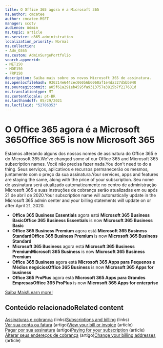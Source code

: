 ```yaml
---
title: O Office 365 agora é a Microsoft 365
ms.author: cmcatee
author: cmcatee-MSFT
manager: scotv
audience: Admin
ms.topic: article
ms.service: o365-administration
localization_priority: Normal
ms.collection:
- Adm_O365
ms.custom: AdminSurgePortfolio
search.appverid:
- MET150
- MOE150
- FRP150
description: Saiba mais sobre os novos Microsoft 365 de assinatura.
ms.openlocfilehash: 930214e644cec060b6b6060af1e4da327d5bb940
ms.sourcegitcommit: a05f61a291eb4595fa9313757a3815b7f217681d
ms.translationtype: MT
ms.contentlocale: pt-BR
ms.lasthandoff: 05/29/2021
ms.locfileid: "52706353"
---
```

# <a name="office-365-is-now-microsoft-365"></a><span data-ttu-id="34512-103">O Office 365 agora é a Microsoft 365</span><span class="sxs-lookup"><span data-stu-id="34512-103">Office 365 is now Microsoft 365</span></span>

<span data-ttu-id="34512-104">Estamos alterando alguns dos nossos nomes de assinatura do Office 365 e do Microsoft 365.</span><span class="sxs-lookup"><span data-stu-id="34512-104">We've changed some of our Office 365 and Microsoft 365 subscription names.</span></span> <span data-ttu-id="34512-105">Você não precisa fazer nada.</span><span class="sxs-lookup"><span data-stu-id="34512-105">You don't need to do a thing.</span></span> <span data-ttu-id="34512-106">Seus serviços, aplicativos e recursos permanecerão os mesmos, juntamente com o preço da sua assinatura.</span><span class="sxs-lookup"><span data-stu-id="34512-106">Your services, apps and features are staying the same, along with the price of your subscription.</span></span> <span data-ttu-id="34512-107">Seu nome de assinatura será atualizado automaticamente no centro de administração Microsoft 365 e suas instruções de cobrança serão atualizadas em ou após 21 de abril de 2020.</span><span class="sxs-lookup"><span data-stu-id="34512-107">Your subscription name will automatically update in the Microsoft 365 admin center and your billing statements will update on or after April 21, 2020.</span></span>

- <span data-ttu-id="34512-108">**Office 365 Business Essentials** agora está **Microsoft 365 Business Basic**</span><span class="sxs-lookup"><span data-stu-id="34512-108">**Office 365 Business Essentials** is now **Microsoft 365 Business Basic**</span></span>
- <span data-ttu-id="34512-109">**Office 365 Business Premium** agora está **Microsoft 365 Business Standard**</span><span class="sxs-lookup"><span data-stu-id="34512-109">**Office 365 Business Premium** is now **Microsoft 365 Business Standard**</span></span>
- <span data-ttu-id="34512-110">**Microsoft 365 Business** agora está **Microsoft 365 Business Premium**</span><span class="sxs-lookup"><span data-stu-id="34512-110">**Microsoft 365 Business** is now **Microsoft 365 Business Premium**</span></span>
- <span data-ttu-id="34512-111">**Office 365 Business** agora está **Microsoft 365 Apps para Pequenos e Médios negócios**</span><span class="sxs-lookup"><span data-stu-id="34512-111">**Office 365 Business** is now **Microsoft 365 Apps for business**</span></span>
- <span data-ttu-id="34512-112">**Office 365 ProPlus** agora está **Microsoft 365 Apps para Grandes Empresas**</span><span class="sxs-lookup"><span data-stu-id="34512-112">**Office 365 ProPlus** is now **Microsoft 365 Apps for enterprise**</span></span>

[<span data-ttu-id="34512-113">Saiba Mais!</span><span class="sxs-lookup"><span data-stu-id="34512-113">Learn more!</span></span>](https://go.microsoft.com/fwlink/?linkid=2120533)

## <a name="related-content"></a><span data-ttu-id="34512-114">Conteúdo relacionado</span><span class="sxs-lookup"><span data-stu-id="34512-114">Related content</span></span>

<span data-ttu-id="34512-115">[Assinaturas e cobrança](../commerce/index.yml) (links)</span><span class="sxs-lookup"><span data-stu-id="34512-115">[Subscriptions and billing](../commerce/index.yml) (links)</span></span>\
<span data-ttu-id="34512-116">[Ver sua conta ou fatura](../commerce/billing-and-payments/view-your-bill-or-invoice.md) (artigo)</span><span class="sxs-lookup"><span data-stu-id="34512-116">[View your bill or invoice](../commerce/billing-and-payments/view-your-bill-or-invoice.md) (article)</span></span>\
<span data-ttu-id="34512-117">[Pagar por sua assinatura](../commerce/billing-and-payments/pay-for-your-subscription.md) (artigo)</span><span class="sxs-lookup"><span data-stu-id="34512-117">[Paying for your subscription](../commerce/billing-and-payments/pay-for-your-subscription.md) (article)</span></span>\
<span data-ttu-id="34512-118">[Alterar seus endereços de cobrança](../commerce/billing-and-payments/change-your-billing-addresses.md) (artigo)</span><span class="sxs-lookup"><span data-stu-id="34512-118">[Change your billing addresses](../commerce/billing-and-payments/change-your-billing-addresses.md) (article)</span></span>
